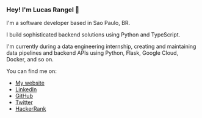 ### Hey! I'm Lucas Rangel 👋

I'm a software developer based in Sao Paulo, BR.

I build sophisticated backend solutions using Python and TypeScript.

I'm currently during a data engineering internship, creating and maintaining data pipelines and backend APIs using Python, Flask, Google Cloud, Docker, and so on.

You can find me on:

- [My website](https://lucasfijf.github.io)
- [LinkedIn](https://www.linkedin.com/in/lucasrngl)
- [GitHub](https://github.com/lucasfijf)
- [Twitter](https://www.hackerrank.com/123lusk)
- [HackerRank](https://www.hackerrank.com/lucasfijf)